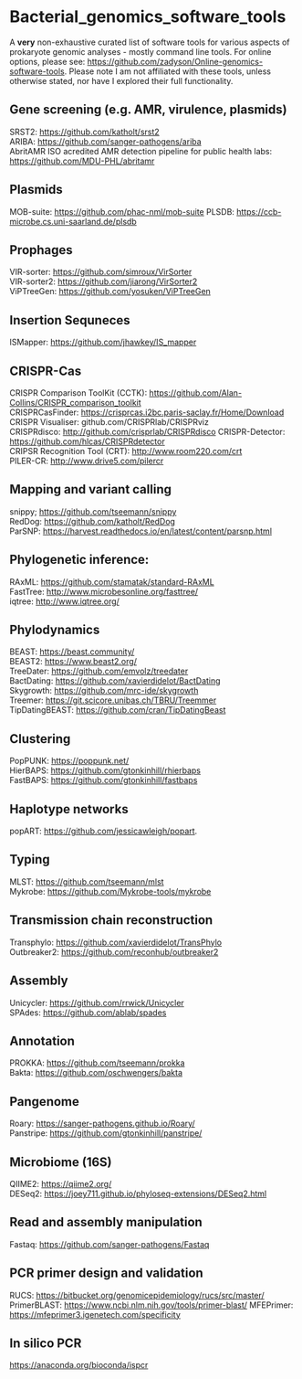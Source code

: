 # Bacterial_genomics_software_tools
A **very** non-exhaustive curated list of software tools for various aspects of prokaryote genomic analyses - mostly command line tools.  For online options, please see: https://github.com/zadyson/Online-genomics-software-tools.  Please note I am not affiliated with these tools, unless otherwise stated, nor have I explored their full functionality.

## Gene screening (e.g. AMR, virulence, plasmids)
SRST2: https://github.com/katholt/srst2  
ARIBA: https://github.com/sanger-pathogens/ariba  
AbritAMR ISO acredited AMR detection pipeline for public health labs: https://github.com/MDU-PHL/abritamr  

## Plasmids
MOB-suite: https://github.com/phac-nml/mob-suite 
PLSDB: https://ccb-microbe.cs.uni-saarland.de/plsdb  

## Prophages
VIR-sorter: https://github.com/simroux/VirSorter  
VIR-sorter2: https://github.com/jiarong/VirSorter2  
ViPTreeGen: https://github.com/yosuken/ViPTreeGen  

## Insertion Sequneces
ISMapper: https://github.com/jhawkey/IS_mapper  

## CRISPR-Cas
CRISPR Comparison ToolKit (CCTK): https://github.com/Alan-Collins/CRISPR_comparison_toolkit   
CRISPRCasFinder: https://crisprcas.i2bc.paris-saclay.fr/Home/Download  
CRISPR Visualiser: github.com/CRISPRlab/CRISPRviz  
CRISPRdisco: http://github.com/crisprlab/CRISPRdisco
CRISPR-Detector: https://github.com/hlcas/CRISPRdetector  
CRIPSR Recognition Tool (CRT): http://www.room220.com/crt  
PILER-CR: http://www.drive5.com/pilercr  

## Mapping and variant calling
snippy; https://github.com/tseemann/snippy  
RedDog: https://github.com/katholt/RedDog  
ParSNP: https://harvest.readthedocs.io/en/latest/content/parsnp.html  

## Phylogenetic inference:
RAxML: https://github.com/stamatak/standard-RAxML  
FastTree: http://www.microbesonline.org/fasttree/  
iqtree: http://www.iqtree.org/  

## Phylodynamics
BEAST: https://beast.community/  
BEAST2: https://www.beast2.org/  
TreeDater: https://github.com/emvolz/treedater  
BactDating: https://github.com/xavierdidelot/BactDating  
Skygrowth: https://github.com/mrc-ide/skygrowth  
Treemer: https://git.scicore.unibas.ch/TBRU/Treemmer  
TipDatingBEAST: https://github.com/cran/TipDatingBeast  

## Clustering
PopPUNK: https://poppunk.net/  
HierBAPS: https://github.com/gtonkinhill/rhierbaps  
FastBAPS: https://github.com/gtonkinhill/fastbaps   

## Haplotype networks  
popART: https://github.com/jessicawleigh/popart.  

## Typing
MLST: https://github.com/tseemann/mlst   
Mykrobe: https://github.com/Mykrobe-tools/mykrobe  

## Transmission chain reconstruction
Transphylo: https://github.com/xavierdidelot/TransPhylo  
Outbreaker2: https://github.com/reconhub/outbreaker2  

## Assembly
Unicycler: https://github.com/rrwick/Unicycler  
SPAdes: https://github.com/ablab/spades  

## Annotation
PROKKA: https://github.com/tseemann/prokka  
Bakta: https://github.com/oschwengers/bakta  

## Pangenome
Roary: https://sanger-pathogens.github.io/Roary/  
Panstripe: https://github.com/gtonkinhill/panstripe/  

## Microbiome (16S)
QIIME2: https://qiime2.org/  
DESeq2: https://joey711.github.io/phyloseq-extensions/DESeq2.html  

## Read and assembly manipulation
Fastaq: https://github.com/sanger-pathogens/Fastaq  

## PCR primer design and validation  
RUCS: https://bitbucket.org/genomicepidemiology/rucs/src/master/
PrimerBLAST: https://www.ncbi.nlm.nih.gov/tools/primer-blast/
MFEPrimer: https://mfeprimer3.igenetech.com/specificity   

## In silico PCR
https://anaconda.org/bioconda/ispcr
